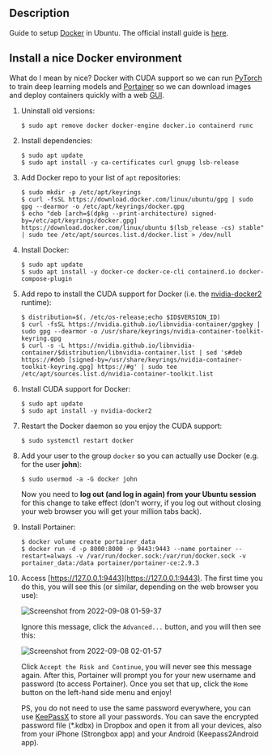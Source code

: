 Description
-----------

Guide to setup [Docker](https://www.docker.com) in Ubuntu. The official install guide is [here](https://docs.docker.com/engine/install/ubuntu/).


Install a nice Docker environment
---------------------------------

What do I mean by nice? Docker with CUDA support so we can run [PyTorch](https://pytorch.org/get-started/locally) to train deep learning models and [Portainer](https://www.portainer.io) so we can download images and deploy containers quickly with a web [GUI](https://en.wikipedia.org/wiki/Graphical_user_interface).

1. Uninstall old versions:
    ```
    $ sudo apt remove docker docker-engine docker.io containerd runc
    ```
    
2. Install dependencies:
    ```
    $ sudo apt update
    $ sudo apt install -y ca-certificates curl gnupg lsb-release
    ```
3. Add Docker repo to your list of `apt` repositories:
    ```
    $ sudo mkdir -p /etc/apt/keyrings
    $ curl -fsSL https://download.docker.com/linux/ubuntu/gpg | sudo gpg --dearmor -o /etc/apt/keyrings/docker.gpg
    $ echo "deb [arch=$(dpkg --print-architecture) signed-by=/etc/apt/keyrings/docker.gpg] https://download.docker.com/linux/ubuntu $(lsb_release -cs) stable" | sudo tee /etc/apt/sources.list.d/docker.list > /dev/null
    ```
4. Install Docker:
    ```
    $ sudo apt update
    $ sudo apt install -y docker-ce docker-ce-cli containerd.io docker-compose-plugin
    ```

5. Add repo to install the CUDA support for Docker (i.e. the [nvidia-docker2](https://docs.nvidia.com/datacenter/cloud-native/container-toolkit/overview.html) runtime):
    ```
    $ distribution=$(. /etc/os-release;echo $ID$VERSION_ID)
    $ curl -fsSL https://nvidia.github.io/libnvidia-container/gpgkey | sudo gpg --dearmor -o /usr/share/keyrings/nvidia-container-toolkit-keyring.gpg
    $ curl -s -L https://nvidia.github.io/libnvidia-container/$distribution/libnvidia-container.list | sed 's#deb https://#deb [signed-by=/usr/share/keyrings/nvidia-container-toolkit-keyring.gpg] https://#g' | sudo tee /etc/apt/sources.list.d/nvidia-container-toolkit.list
    ```

6. Install CUDA support for Docker:
    ```
    $ sudo apt update
    $ sudo apt install -y nvidia-docker2
    ```

7. Restart the Docker daemon so you enjoy the CUDA support:
    ```
    $ sudo systemctl restart docker
    ```
    
8. Add your user to the group `docker` so you can actually use Docker (e.g. for the user **john**):
    ```
    $ sudo usermod -a -G docker john
    ```
    Now you need to **log out (and log in again) from your Ubuntu session** for this change to take effect (don't worry, if you log out without closing your web browser you will get your million tabs back).
    
9. Install Portainer:
    ```
    $ docker volume create portainer_data
    $ docker run -d -p 8000:8000 -p 9443:9443 --name portainer --restart=always -v /var/run/docker.sock:/var/run/docker.sock -v portainer_data:/data portainer/portainer-ce:2.9.3
    ```

10. Access [https://127.0.0.1:9443](https://127.0.0.1:9443). The first time you do this, you will see this (or similar, depending on the web browser you use):
    
    ![Screenshot from 2022-09-08 01-59-37](https://user-images.githubusercontent.com/3996630/189010590-6a92f7e0-c661-4750-b534-c7bd272e352f.png)
    
    Ignore this message, click the `Advanced...` button, and you will then see this:
    
    ![Screenshot from 2022-09-08 02-01-57](https://user-images.githubusercontent.com/3996630/189010757-8e6c0838-5c84-4359-adb9-746037acd8a3.png)
    
    Click `Accept the Risk and Continue`, you will never see this message again. After this, Portainer will prompt you for your new username and password (to access Portainer). Once you set that up, click the `Home` button on the left-hand side menu and enjoy!
    
    PS, you do not need to use the same password everywhere, you can use [KeePassX](https://www.keepassx.org) to store all your passwords. You can save the encrypted password file (\*.kdbx) in Dropbox and open it from all your devices, also from your iPhone (Strongbox app) and your Android (Keepass2Android app).

